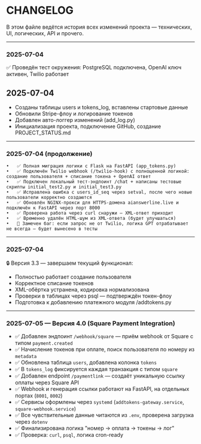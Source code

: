 # CHANGELOG

В этом файле ведётся история всех изменений проекта — технических, UI, логических, API и прочего.

---
### 2025-07-04
✅ Проведён тест окружения: PostgreSQL подключена, OpenAI ключ активен, Twilio работает

## 2025-07-04
- Созданы таблицы users и tokens_log, вставлены стартовые данные
- Обновили Stripe-флоу и логирование токенов
- Добавлен авто-логгер изменений (add_log.py)
- Инициализация проекта, подключение GitHub, создание PROJECT_STATUS.md

---
### 2025-07-04 (продолжение)
	•	✅ Полная миграция логики с Flask на FastAPI (app_tokens.py)
	•	✅ Подключён Twilio webhook (/twilio-hook) с полноценной логикой: создание пользователя + списание токена + OpenAI ответ
	•	✅ Подключен локальный тест-эндпоинт /chat + написаны тестовые скрипты initial_test2.py и initial_test3.py
	•	✅ Исправлена ошибка с users_id_seq через setval, после чего новые пользователи корректно создаются
	•	✅ Обновлён NGINX-прокси для HTTPS-домена aianswerline.live и подключён к FastAPI через порт 8000
	•	✅ Проверена работа через curl снаружи — XML-ответ приходит
	•	✅ Временно удалён HTML-шум из XML-ответа (будет улучшаться)
	•	🐞 Замечен баг: если запрос не от Twilio, логика GPT отрабатывает не всегда — будет вынесено в тесты

---
### 2025-07-04
🔒 Версия 3.3 — завершаем текущий функционал:
- Полностью работает создание пользователя
- Корректное списание токенов
- XML-обёртка устранена, кодировка нормализована
- Проверки в таблицах через psql — подтверждён токен-флоу
- Подготовка к добавлению платежного модуля /addtokens.py

---
### 2025-07-05 — Версия 4.0 (Square Payment Integration)

- ✅ Добавлен эндпоинт `/webhook/square` — приём webhook от Square с типом `payment.created`
- ✅ Начисление токенов при оплате, поиск пользователя по номеру из `metadata`
- ✅ Обновлена таблица `users`, добавлена колонка `tokens`
- ✅ В `tokens_log` фиксируется каждая транзакция с типом `square`
- ✅ Добавлен endpoint `/paymentlink` — создаёт уникальную ссылку оплаты через Square API
- ✅ Webhook и генерация ссылки работают на FastAPI, на отдельных портах (`8001`, `8002`)
- ✅ Сервисы оформлены через `systemd` (`addtokens-gateway.service`, `square-webhook.service`)
- ✅ Все чувствительные данные читаются из `.env`, проверена загрузка через `dotenv`
- ✅ Финализирована логика "номер → оплата → токены → лог"
- ✅ Проверка: `curl`, `psql`, логика cron-ready
